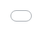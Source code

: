 ```yaml
---
pagetitle: NYC Citi Bike trips
---
```


<!-- I'm specifying these basic HTML properties here in the markdown doc. This will force the map to render as full screen with no borders. I'm letting RStudio's conversion to HTML take care of the actual rendering. Magic! -->  
  
<meta name="viewport" content="width=device-width, maximum-scale=1.0, initial-scale=1.0, user-scalable=no">
  
<head>
    <style>
        body {
            margin: 0px;
            border: 0px;
            padding: 0px;
        }
        html, body, #map {
            height: 100%;
            width: 100vw;
            position: absolute;
            top: 0px;
            bottom: 0px;
            left: 0px;
            right: 0px;
        }
    </style>
</head>

<iframe id="map" src="stations_map.html" style="border:none; background:none"> </iframe>

